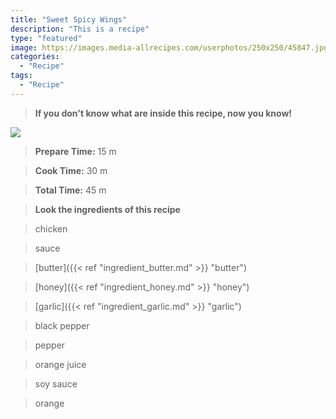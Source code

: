 ```yaml
---
title: "Sweet Spicy Wings"
description: "This is a recipe"
type: "featured"
image: https://images.media-allrecipes.com/userphotos/250x250/45847.jpg
categories: 
  - "Recipe"
tags: 
  - "Recipe"
---
```



>**If you don't know what are inside this recipe, now you know!**

![](../images/Recipes-Banner.jpg)
> **Prepare Time:** 15 m


> **Cook Time:** 30 m


> **Total Time:** 45 m

> **Look the ingredients of this recipe**

> chicken

> sauce

> [butter]({{< ref "ingredient_butter.md" >}} "butter")

> [honey]({{< ref "ingredient_honey.md" >}} "honey")

> [garlic]({{< ref "ingredient_garlic.md" >}} "garlic")

> black pepper

> pepper

> orange juice

> soy sauce

> orange

